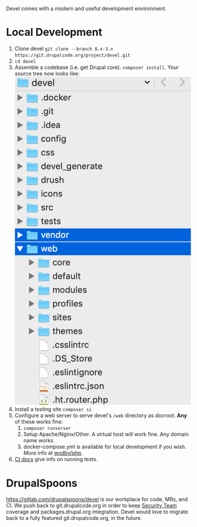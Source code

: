 Devel comes with a modern and useful development environment.

Local Development
===========
1. Clone devel `git clone --branch 8.x-3.x https://git.drupalcode.org/project/devel.git`
1. `cd devel`
1. Assemble a codebase (i.e. get Drupal core). `composer install`. Your source tree now looks like: ![Folder tree](/icons/folders.png)
1. Install a testing site `composer si`
1. Configure a web server to serve devel's `/web` directory as docroot. __Any__ of these works fine:
    1. `composer runserver`
	1. Setup Apache/Nginx/Other. A virtual host will work fine. Any domain name works.
	1. docker-compose.yml is available for local development if you wish. More info at [wodby/php](https://github.com/wodby/php).
1. [CI docs](https://gitlab.com/drupalspoons/webmasters/-/blob/master/docs/ci.md) give info on running tests.

DrupalSpoons
==========
https://gitlab.com/drupalspoons/devel is our workplace for code, MRs, and CI. We push back to git.drupalcode.org in order to keep
[Security Team](https://www.drupal.org/security) coverage and packages.drupal.org integration.
Devel would love to migrate back to a fully featured git.drupalcode.org, in the future.
